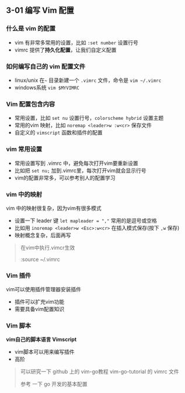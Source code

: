 ## 3-01 编写 Vim 配置 

### 什么是 vim 的配置

- vim 有非常多常用的设置，比如 `:set number` 设置行号
- vimrc 提供了**持久化配置**，让我们自定义配置



### 如何编写自己的 vim 配置文件

- linux/unix 在`~` 目录新建一个 `.vimrc`  文件，命令是   `vim ~/.vimrc` 
- windows系统 `vim $MYVIMRC`

### Vim 配置包含内容

- 常用设置，比如 `set nu`  设置行号，`colorscheme hybrid`  设置主题
- 常用的vim 映射，比如 `noremap <leader>w :w<cr>`  保存文件
- 自定义的 `vimscript`  函数和插件的配置



### vim 常用设置

- 常用设置写到 .vimrc 中，避免每次打开vim要重新设置
- 比如把 `set nu;`  加到.vimrc里，每次打开vim就会显示行号
- vim的配置非常多，可以参考别人的配置学习



### vim 中的映射

vim 中的映射很复杂，因为vim有很多模式

- 设置一下 leader 键 `let mapleader = ","`  常用的是逗号或空格
- 比如用 `inoremap <leader>w <Esc>:w<cr>` 在插入模式保存(按下 `,w`  保存)
- 映射概念复杂，后面再写



> 在vim中执行.vimcr生效
>
> :source ~/.vimrc



### Vim 插件

vim可以使用插件管理器安装插件

- 插件可以扩充vim功能
- 需要具备vim配置知识



### Vim 脚本

**vim自己的脚本语言 Vimscript**

- vim脚本可以用来编写插件
- 高阶



> 可以研究一下 github 上的 vim-go教程 vim-go-tutorial 的 vimrc 文件
>
> 参考 一下  go 开发的基本配置

